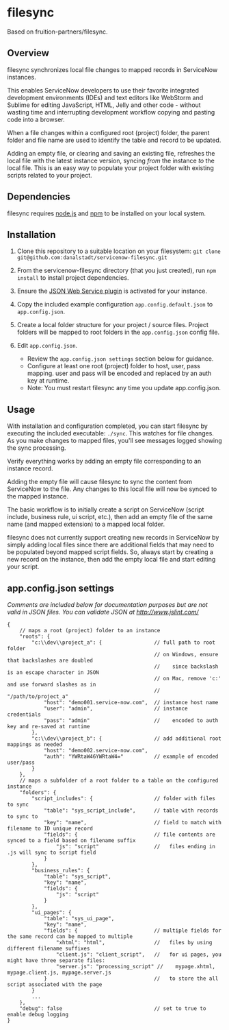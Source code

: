 # filesync

Based on fruition-partners/filesync.

## Overview

filesync synchronizes local file changes to mapped records in ServiceNow instances.

This enables ServiceNow developers to use their favorite integrated development environments (IDEs) and text editors like WebStorm and Sublime for editing JavaScript, HTML, Jelly and other code - without wasting time and interrupting development workflow copying and pasting code into a browser.

When a file changes within a configured root (project) folder, the parent folder and file name are used to identify the table and record to be updated.

Adding an empty file, or clearing and saving an existing file, refreshes the local file with the latest instance version, syncing *from* the instance *to* the local file. This is an easy way to populate your project folder with existing scripts related to your project.

## Dependencies

filesync requires [node.js](http://nodejs.org/) and [npm](https://www.npmjs.org/) to be installed on your local system.

## Installation

1. Clone this repository to a suitable location on your filesystem: `git clone git@github.com:danalstadt/servicenow-filesync.git`

2. From the servicenow-filesync directory (that you just created), run `npm install` to install project dependencies.

3. Ensure the [JSON Web Service plugin](http://wiki.servicenow.com/index.php?title=JSON_Web_Service) is activated for your instance.

4. Copy the included example configuration `app.config.default.json` to `app.config.json`.

5. Create a local folder structure for your project / source files. Project folders will be mapped to root folders in the `app.config.json` config file.

6. Edit `app.config.json`.

    * Review the `app.config.json settings` section below for guidance.
    * Configure at least one root (project) folder to host, user, pass mapping. user and pass will be encoded and replaced by an auth key at runtime.
    * Note: You must restart filesync any time you update app.config.json.

## Usage

With installation and configuration completed, you can start filesync by executing the included executable: `./sync`. This watches for file changes.  As you make changes to mapped files, you'll see messages logged showing the sync processing.

Verify everything works by adding an empty file corresponding to an instance record.

Adding the empty file will cause filesync to sync the content from ServiceNow to the file. Any changes to this local file will now be synced to the mapped instance.

The basic workflow is to initially create a script on ServiceNow (script include, business rule, ui script, etc.), then add an empty file of the same name (and mapped extension) to a mapped local folder.

filesync does not currently support creating new records in ServiceNow by simply adding local files since there are additional fields that may need to be populated beyond mapped script fields. So, always start by creating a new record on the instance, then add the empty local file and start editing your script.

## app.config.json settings

*Comments are included below for documentation purposes but are not valid in JSON files. You can validate JSON at <http://www.jslint.com/>*

    {
        // maps a root (project) folder to an instance
        "roots": {
            "c:\\dev\\project_a": {                 // full path to root folder
                                                    // on Windows, ensure that backslashes are doubled
                                                    //    since backslash is an escape character in JSON
                                                    // on Mac, remove 'c:' and use forward slashes as in
                                                    //    "/path/to/project_a"
                "host": "demo001.service-now.com",  // instance host name
                "user": "admin",                    // instance credentials
                "pass": "admin"                     //    encoded to auth key and re-saved at runtime
            },
            "c:\\dev\\project_b": {                 // add additional root mappings as needed
                "host": "demo002.service-now.com",
                "auth": "YWRtaW46YWRtaW4="          // example of encoded user/pass
            }
        },
        // maps a subfolder of a root folder to a table on the configured instance
        "folders": {
            "script_includes": {                    // folder with files to sync
                "table": "sys_script_include",      // table with records to sync to
                "key": "name",                      // field to match with filename to ID unique record
                "fields": {                         // file contents are synced to a field based on filename suffix
                    "js": "script"                  //   files ending in .js will sync to script field
                }
            },
            "business_rules": {
                "table": "sys_script",
                "key": "name",
                "fields": {
                    "js": "script"
                }
            },
            "ui_pages": {
                "table": "sys_ui_page",
                "key": "name",
                "fields": {                         // multiple fields for the same record can be mapped to multiple
                    "xhtml": "html",                //   files by using different filename suffixes
                    "client.js": "client_script",   //   for ui pages, you might have three separate files:
                    "server.js": "processing_script" //    mypage.xhtml, mypage.client.js, mypage.server.js
                }                                   //   to store the all script associated with the page
            }
            ...
        },
        "debug": false                              // set to true to enable debug logging
    }
